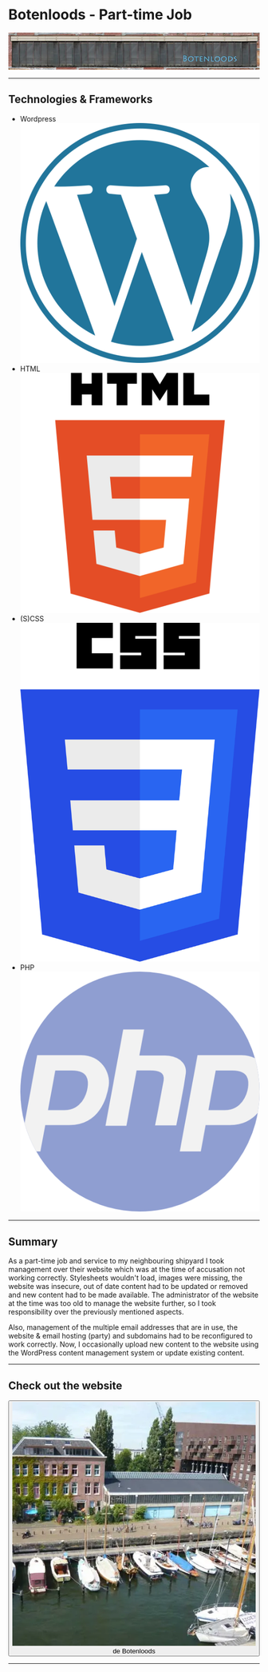 # Botenloods - Part-time Job

![homepage](../projects/botenloods/botenloods_1.webp)

---

## Technologies & Frameworks

- Wordpress [![icon](../logos/tech/wordpress.png)](https://www.wordpress.com/)
- HTML [![icon](../logos/tech/html.png)](https://www.w3schools.com/)
- (S)CSS [![icon](../logos/tech/css.png)](https://www.w3.org/Style/CSS/)
- PHP [![icon](../logos/tech/php.png)](https://php.org/)

---

## Summary

As a part-time job and service to my neighbouring shipyard I took management over their website which was at the time of 
accusation not working correctly. Stylesheets wouldn't load, images were missing, the website was insecure, out of date
content had to be updated or removed and new content had to be made available. The administrator of the website at the 
time was too old to manage the website further, so I took responsibility over the previously mentioned aspects.

Also, management of the multiple email addresses that are in use, the website & email hosting (party) and subdomains had
to be reconfigured to work correctly. Now, I occasionally upload new content to the website using the WordPress content
management system or update existing content.

---

## Check out the website

[<button>![icon](../projects/botenloods/botenloods.webp) de Botenloods</button>](https://www.botenloods.nl/)

---

